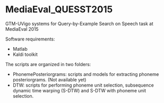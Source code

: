 # MediaEval_QUESST2015
GTM-UVigo systems for Query-by-Example Search on Speech task at MediaEval 2015

Software requirements:
- Matlab
- Kaldi toolkit

The scripts are organized in two folders:
- PhonemePosteriorgrams: scripts and models for extracting phoneme posteriorgrams. (Not available yet)
- DTW: scripts for performing phoneme unit selection, subsequence dynamic time warping (S-DTW) and S-DTW with phoneme unit selection.
